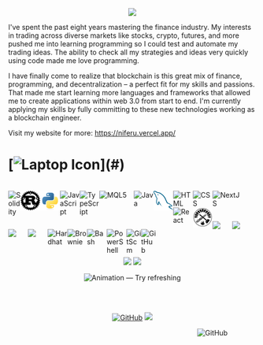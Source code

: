 <p align="center">
    <a href="https://niferu.vercel.app/" target="_blank" rel="noreferrer" title="Niferu">
        <img align="center" src="https://readme-typing-svg.demolab.com?font=consolas&size=40&color=ffffff&pause=1000&center=true&vCenter=true&repeat=false&width=435&lines=Niferu" />
    </a>
</p>

I've spent the past eight years mastering the finance industry. My interests in trading across diverse markets like stocks, crypto, futures, and more pushed me into learning programming so I could test and automate my trading ideas. The ability to check all my strategies and ideas very quickly using code made me love programming.

I have finally come to realize that blockchain is this great mix of finance, programming, and decentralization – a perfect fit for my skills and passions. That made me start learning more languages and frameworks that allowed me to create applications within web 3.0 from start to end. I'm currently applying my skills by fully committing to these new technologies working as a blockchain engineer.

Visit my website for more: https://niferu.vercel.app/

# [![Laptop Icon](https://readme-typing-svg.demolab.com?font=consolas&size=27&color=ffffff&pause=1000&duration=5000&width=470&repeat=false&lines=💻+Languages+And+Frameworks:)](#)

<br>
<!--- Solidity --->
<a href="https://docs.soliditylang.org" target="_blank" rel="noreferrer" title="Solidity">
<img align="left" src="https://upload.wikimedia.org/wikipedia/commons/9/98/Solidity_logo.svg" alt="Solidity" width="25px"/></a>
<!--- Rust --->
<a href="https://www.rust-lang.org/" target="_blank" rel="noreferrer" title="Rust">
<img align="left" src="https://raw.githubusercontent.com/devicons/devicon/master/icons/rust/rust-original.svg" alt="Rust" width="40px"/></a>
<!--- Python --->
<a href="https://www.python.org" target="_blank" rel="noreferrer" title="Python">
<img align="left" src="https://raw.githubusercontent.com/devicons/devicon/master/icons/python/python-original.svg" alt="Python" width="40px"/></a>
<!--- JavaScript --->
<a href="https://www.javascript.com" target="_blank" rel="noreferrer" title="JavaScript">
<img align="left" src="https://cdn.jsdelivr.net/gh/devicons/devicon/icons/javascript/javascript-plain.svg" alt="JavaScript" width="40px"/></a>
<!--- TypeScript --->
<a href="https://www.typescriptlang.org" target="_blank" rel="noreferrer" title="TypeScript">
<img align="left" src="https://cdn.jsdelivr.net/gh/devicons/devicon/icons/typescript/typescript-plain.svg" alt="TypeScript" width="40px"/></a>
<!--- MQL5 --->
<a href="https://www.mql5.com" target="_blank" rel="noreferrer" title="MQL5">
<img align="left" src="https://c.mql5.com/i/community/logo_mql5-2.png" alt="MQL5" width="70px"/></a>
<!--- Java --->
<a href="https://www.java.com" target="_blank" rel="noreferrer" title="Java">
<img align="left" src="https://cdn.jsdelivr.net/gh/devicons/devicon/icons/java/java-original.svg" alt="Java" width="40px"/></a>
<!--- MySQL --->
<a href="https://www.mysql.com/" target="_blank" rel="noreferrer" title="MySQL">
<img align="left" src="https://raw.githubusercontent.com/devicons/devicon/master/icons/mysql/mysql-original.svg" alt="MySQL" width="40px"/></a>
<!--- HTML --->
<a href="https://www.w3.org/html/" target="_blank" rel="noreferrer" title="HTML">
<img align="left" src="https://cdn.jsdelivr.net/gh/devicons/devicon/icons/html5/html5-plain.svg" alt="HTML" width="40px"/></a>
<!--- CSS --->
<a href="https://www.w3schools.com/css/" target="_blank" rel="noreferrer" title="CSS">
<img align="left" src="https://cdn.jsdelivr.net/gh/devicons/devicon/icons/css3/css3-plain.svg" alt="CSS" width="40px"/></a>
<!--- NextJS --->
<a href="https://nextjs.org" target="_blank" rel="noreferrer" title="NextJS">
<img align="left" src="https://cdn.worldvectorlogo.com/logos/nextjs-2.svg" alt="NextJS" width="60px"/></a>
<!--- React --->
<a href="https://reactjs.org" target="_blank" rel="noreferrer" title="React">
<img align="left" src="https://cdn.jsdelivr.net/gh/devicons/devicon/icons/react/react-original.svg" alt="React" width="40px"/></a>
<!--- Foundry --->
<a href="https://github.com/foundry-rs" target="_blank" rel="noreferrer" title="Foundry">
<img align="left" alt="Foundry" width="40px" src="https://raw.githubusercontent.com/foundry-rs/.github/main/profile/logo.png" /></a>

<!--- Next Line --->

<br></br>

<!--- Center Items By Tricking GitHub Markdown --->
<a>
<img align="left" src="https://upload.wikimedia.org/wikipedia/commons/4/42/Invisible_square.png" width="40px"/></a>
<a>
<img align="left" src="https://upload.wikimedia.org/wikipedia/commons/4/42/Invisible_square.png" width="40px"/></a>
<a>
<img align="left" src="https://upload.wikimedia.org/wikipedia/commons/4/42/Invisible_square.png" width="40px"/></a>
<a>
<img align="left" src="https://upload.wikimedia.org/wikipedia/commons/4/42/Invisible_square.png" width="40px"/></a>

<!--- HardHat --->
<a href="https://hardhat.org/" target="_blank" rel="noreferrer" title="Hardhat">
<img align="left" alt="Hardhat" width="40px" src="https://seeklogo.com/images/H/hardhat-logo-888739EBB4-seeklogo.com.png" /></a>
<!--- Brownie --->
<a href="https://eth-brownie.readthedocs.io/en/stable/" target="_blank" rel="noreferrer" title="Brownie">
<img align="left" alt="Brownie" width="40px" src="https://www.scnsoft.com/technologies-logos/blockchain/brownie-logo.svg" /></a>
<!--- Bash --->
<a href="https://www.gnu.org/software/bash/manual/bash.html" target="_blank" rel="noreferrer" title="Bash">
<img align="left" src="https://upload.wikimedia.org/wikipedia/commons/thumb/4/4b/Bash_Logo_Colored.svg/1200px-Bash_Logo_Colored.svg.png" alt="Bash" width="40px"/></a>
<!--- PowerShell --->
<a href="https://learn.microsoft.com" target="_blank" rel="noreferrer" title="PowerShell">
<img align="left" src="https://static-00.iconduck.com/assets.00/powershell-icon-256x193-nsgfym8m.png" alt="PowerShell" width="40px"/></a>
<!--- GitScm --->
<a href="https://git-scm.com" target="_blank" rel="noreferrer" title="GitScm">
<img align="left" alt="GitScm" width="30px" src="https://www.vectorlogo.zone/logos/git-scm/git-scm-icon.svg" /></a>
<!--- GitHub --->
<a href="https://github.com" target="_blank" rel="noreferrer" title="GitHub">
<img align="left" alt="GitHub" width="30px" src="https://seeklogo.com/images/G/github-logo-7880D80B8D-seeklogo.com.png" /></a>

<br></br>

#

<!--- Stats --->
<p align="center">
<img  width="47%;" src="https://github-readme-stats-git-masterrstaa-rickstaa.vercel.app/api?username=nlferu&show_icons=true&theme=aura&count_private=true&hide_border=true" />
<img  width="49.64%;" src="https://github-readme-streak-stats.herokuapp.com/?user=nlferu&theme=aura&hide_border=true" />
</p>

<!--- Out --->
<p align="center"> <img src="https://raw.githubusercontent.com/mayhemantt/mayhemantt/Update/svg/Bottom.svg" alt="Animation — Try refreshing" /> </p>

<br></br>

<p align="center">
<a href="https://www.youtube.com/watch?v=BEdyUcYAdiE&ab_channel=OneTrueTrader" target="_blank" rel="noreferrer">
<img align="center" alt="GitHub" width="300px" src="https://ytcards.demolab.com/?id=BEdyUcYAdiE&ab_channel=OneTrueTrader" alt="Millionaire Forex Scalping Strategy" title="Millionaire Forex Scalping Strategy"></a>
<img  align="center" VALIGN=TOP width="310px" src="https://github-readme-stats.vercel.app/api/top-langs/?username=nlferu&hide_border=true&theme=aura&layout=compact&hide_progress=false" />
</p>

<p> 
<img align="right" alt="GitHub" width="120px" src="https://komarev.com/ghpvc/?username=nlferu&color=blueviolet" />
</p>
